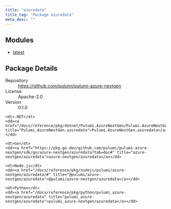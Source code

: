 ```yaml
---
title: "azuredata"
title_tag: "Package azuredata"
meta_desc: ""
---
```


<!-- WARNING: this file was generated by Pulumi Docs Generator. -->
<!-- Do not edit by hand unless you're certain you know what you are doing! -->



<h2 id="modules">Modules</h2>
<ul class="api">
    <li><a href="latest/" title="latest"><span class="symbol module"></span>latest</a></li>
</ul>

<h2 id="package-details">Package Details</h2>
<dl class="package-details">
	<dt>Repository</dt>
	<dd><a href="https://github.com/pulumi/pulumi-azure-nextgen">https://github.com/pulumi/pulumi-azure-nextgen</a></dd>
	<dt>License</dt>
	<dd>Apache-2.0</dd>
	<dt>Version</dt>
	<dd>0.1.0</dd>
</dl>



<dl class="tabular">

    <dt>.NET</dt>
    <dd><a href="/docs/reference/pkg/dotnet/Pulumi.AzureNextGen/Pulumi.AzureNextGen.azuredata.html" title="Pulumi.AzureNextGen.azuredata">Pulumi.AzureNextGen.azuredata</a></dd>

    <dt>Go</dt>
    <dd><a href="https://pkg.go.dev/github.com/pulumi/pulumi-azure-nextgen/sdk/go/azure-nextgen/azuredata?tab=doc#" title="azure-nextgen/azuredata">azure-nextgen/azuredata</a></dd>

    <dt>Node.js</dt>
    <dd><a href="/docs/reference/pkg/nodejs/pulumi/azure-nextgen/azuredata/#" title="@pulumi/azure-nextgen/azuredata">@pulumi/azure-nextgen/azuredata</a></dd>

    <dt>Python</dt>
    <dd><a href="/docs/reference/pkg/python/pulumi_azure-nextgen/azuredata" title="pulumi_azure-nextgen/azuredata">pulumi_azure-nextgen/azuredata</a></dd>

</dl>

